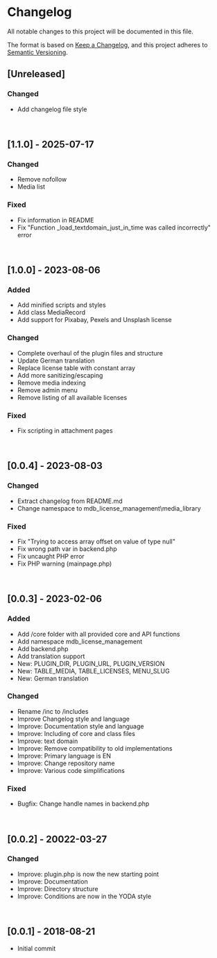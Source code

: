 # Changelog

All notable changes to this project will be documented in this file.

The format is based on [Keep a Changelog](https://keepachangelog.com/en/1.1.0/),
and this project adheres to [Semantic Versioning](https://semver.org/spec/v2.0.0.html).

## [Unreleased]

### Changed

- Add changelog file style

<br>

## [1.1.0] - 2025-07-17

### Changed

- Remove nofollow
- Media list

### Fixed

- Fix information in README
- Fix "Function _load_textdomain_just_in_time was called incorrectly" error

<br>

## [1.0.0] - 2023-08-06

### Added

- Add minified scripts and styles
- Add class MediaRecord
- Add support for Pixabay, Pexels and Unsplash license

### Changed

- Complete overhaul of the plugin files and structure
- Update German translation
- Replace license table with constant array
- Add more sanitizing/escaping
- Remove media indexing
- Remove admin menu
- Remove listing of all available licenses

### Fixed

- Fix scripting in attachment pages

<br>

## [0.0.4] - 2023-08-03

### Changed

- Extract changelog from README.md
- Change namespace to mdb_license_management\media_library

### Fixed

- Fix "Trying to access array offset on value of type null"
- Fix wrong path var in backend.php
- Fix uncaught PHP error
- Fix PHP warning (mainpage.php)

<br>

## [0.0.3] - 2023-02-06

### Added

- Add /core folder with all provided core and API functions
- Add namespace mdb_license_management
- Add backend.php
- Add translation support
- New: PLUGIN_DIR, PLUGIN_URL, PLUGIN_VERSION
- New: TABLE_MEDIA, TABLE_LICENSES, MENU_SLUG
- New: German translation

### Changed

- Rename /inc to /includes
- Improve Changelog style and language
- Improve: Documentation style and language
- Improve: Including of core and class files
- Improve: text domain
- Improve: Remove compatibility to old implementations
- Improve: Primary language is EN
- Improve: Change repository name
- Improve: Various code simplifications

### Fixed

- Bugfix: Change handle names in backend.php

<br>

## [0.0.2] - 20022-03-27

### Changed

- Improve: plugin.php is now the new starting point
- Improve: Documentation
- Improve: Directory structure
- Improve: Conditions are now in the YODA style

<br>

## [0.0.1] - 2018-08-21

- Initial commit
